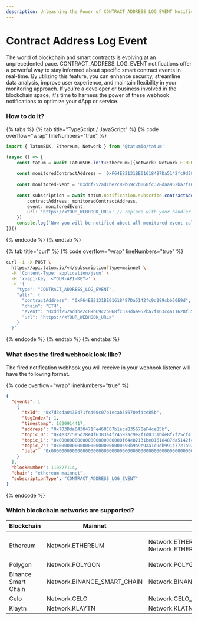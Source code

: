 ```yaml
---
description: Unleashing the Power of CONTRACT_ADDRESS_LOG_EVENT Notifications
---
```


# Contract Address Log Event

The world of blockchain and smart contracts is evolving at an unprecedented pace. CONTRACT\_ADDRESS\_LOG\_EVENT notifications offer a powerful way to stay informed about specific smart contract events in real-time. By utilizing this feature, you can enhance security, streamline data analysis, improve user experience, and maintain flexibility in your monitoring approach. If you're a developer or business involved in the blockchain space, it's time to harness the power of these webhook notifications to optimize your dApp or service.



### How to do it?

{% tabs %}
{% tab title="TypeScript / JavaScript" %}
{% code overflow="wrap" lineNumbers="true" %}
```typescript
import { TatumSDK, Ethereum, Network } from '@tatumio/tatum'

(async () => {
    const tatum = await TatumSDK.init<Ethereum>({network: Network.ETHEREUM})
    
    const monitoredContractAddress = '0xF64E82131BE01618487Da5142fc9d289cbb60E9d'
    
    const monitoredEvent = '0xddf252ad1be2c89b69c2b068fc378daa952ba7f163c4a11628f55a4df523b3ef'
    
    const subscription = await tatum.notification.subscribe.contractAddressLogEvent({
        contractAddress: monitoredContractAddress,
        event: monitoredEvent,
        url: 'https://<YOUR_WEBHOOK_URL>' // replace with your handler URL
    })
    console.log(`Now you will be notified about all monitored event calls on ${monitoredContractAddress}`)
})()
```
{% endcode %}
{% endtab %}

{% tab title="curl" %}
{% code overflow="wrap" lineNumbers="true" %}
```bash
curl -i -X POST \
  https://api.tatum.io/v4/subscription?type=mainnet \
  -H 'Content-Type: application/json' \
  -H 'x-api-key: <YOUR-API-KEY>' \
  -d '{
    "type": "CONTRACT_ADDRESS_LOG_EVENT",
    "attr": {
      "contractAddress": "0xF64E82131BE01618487Da5142fc9d289cbb60E9d",
      "chain": "ETH",
      "event": "0xddf252ad1be2c89b69c2b068fc378daa952ba7f163c4a11628f55a4df523b3ef",
      "url": "https://<YOUR_WEBHOOK_URL>"
    }
  }'
```
{% endcode %}
{% endtab %}
{% endtabs %}

### What does the fired webhook look like?

The fired notification webhook you will receive in your webhook listener will have the following format.

{% code overflow="wrap" lineNumbers="true" %}
```json
{
  "events": [
    {
      "txId": "0x7d3dda0430471fe460c07b1ecab35670ef4ce85b",
      "logIndex": 1,
      "timestamp": 1620914417,
      "address": "0x7D3Dda0430471Fe460C07b1ecaB35670eF4ce85b",
      "topic_0": "0x4e3275a5d28e4f6383a4f74592ac9e2f1d0331bde8f7f25cf47d4b15323a47b8",
      "topic_1": "0x000000000000000000000000f64e82131be01618487da5142fc9d289cbb60e9d",
      "topic_2": "0x000000000000000000000000690b9a9e9aa1c9db991c7721a92d351db4fac990",
      "data": "0x0000000000000000000000000000000000000000000000000000000000000064"
    }
  ],
  "blockNumber": 110827114,
  "chain": "ethereum-mainnet",
  "subscriptionType": "CONTRACT_ADDRESS_LOG_EVENT"
}
```
{% endcode %}

### Which blockchain networks are supported?

| Blockchain          | Mainnet                       | Testnet                                                    |
| ------------------- | ----------------------------- | ---------------------------------------------------------- |
| Ethereum            | Network.ETHEREUM              | <p>Network.ETHEREUM_SEPOLIA<br>Network.ETHEREUM_GOERLI</p> |
| Polygon             | Network.POLYGON               | Network.POLYGON\_MUMBAI                                    |
| Binance Smart Chain | Network.BINANCE\_SMART\_CHAIN | Network.BINANCE\_SMART\_CHAIN\_TESTNET                     |
| Celo                | Network.CELO                  | Network.CELO\_ALFAJORES                                    |
| Klaytn              | Network.KLAYTN                | Network.KLATN\_BAOBAB                                      |
